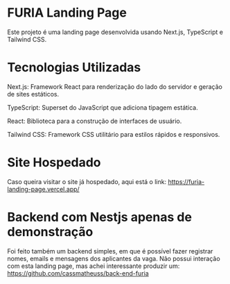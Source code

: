# FURIA Landing Page
Este projeto é uma landing page desenvolvida usando Next.js, TypeScript e Tailwind CSS.

# Tecnologias Utilizadas
Next.js: Framework React para renderização do lado do servidor e geração de sites estáticos.

TypeScript: Superset do JavaScript que adiciona tipagem estática.

React: Biblioteca para a construção de interfaces de usuário.

Tailwind CSS: Framework CSS utilitário para estilos rápidos e responsivos.

# Site Hospedado
Caso queira visitar o site já hospedado, aqui está o link: https://furia-landing-page.vercel.app/

# Backend com Nestjs apenas de demonstração
Foi feito também um backend simples, em que é possível fazer registrar nomes, emails e mensagens dos aplicantes da vaga. Não possui interação com esta landing page, mas achei interessante produzir um: https://github.com/cassmatheuss/back-end-furia